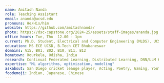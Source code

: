 ```yaml
---
name: Amitash Nanda
role: Teaching Assistant
email: ananda@ucsd.edu
pronouns: He/His/him
website: https://github.com/amitashnanda/
photo: https://dsc-capstone.org/2024-25/assets/staff-images/ananda.jpg
office hours: Tue, Thu  12.00 - 1pm
current: Ph.D. Student, Electrical and Computer Engineering (MLDS), UCSD
education: MS ECE UCSD, B.Tech CET Bhubaneswar
domains: A15, B01, B02, B10, B11, B12
hometown: Rourkela, Odisha, India
research: Continual Federated Learning, Distributed Learning, DNN/LLM Optimization, CV, Bioinformatics  
expertise: "ML algorithms, optimization, modeling"
askabout: San Diego cricket leauge player, Acting, Poetry, Gaming, Youtube/Twitch Streaming
foodemoji: Indian, Japanese, Chinese
---
```


